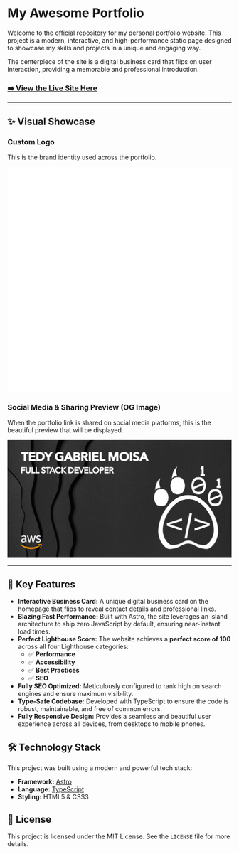 # My Awesome Portfolio

Welcome to the official repository for my personal portfolio website. This project is a modern, interactive, and high-performance static page designed to showcase my skills and projects in a unique and engaging way.

The centerpiece of the site is a digital business card that flips on user interaction, providing a memorable and professional introduction.

### [➡️ View the Live Site Here](https://tedymoisa.com)

---

## ✨ Visual Showcase

### Custom Logo

This is the brand identity used across the portfolio.

![My Custom Logo](src/assets/paw-drawing-white.svg)

### Social Media & Sharing Preview (OG Image)

When the portfolio link is shared on social media platforms, this is the beautiful preview that will be displayed.

![Portfolio OG Image](src/assets/og-image.png)

---

## 🚀 Key Features

- **Interactive Business Card:** A unique digital business card on the homepage that flips to reveal contact details and professional links.
- **Blazing Fast Performance:** Built with Astro, the site leverages an island architecture to ship zero JavaScript by default, ensuring near-instant load times.
- **Perfect Lighthouse Score:** The website achieves a **perfect score of 100** across all four Lighthouse categories:
  - ✅ **Performance**
  - ✅ **Accessibility**
  - ✅ **Best Practices**
  - ✅ **SEO**
- **Fully SEO Optimized:** Meticulously configured to rank high on search engines and ensure maximum visibility.
- **Type-Safe Codebase:** Developed with TypeScript to ensure the code is robust, maintainable, and free of common errors.
- **Fully Responsive Design:** Provides a seamless and beautiful user experience across all devices, from desktops to mobile phones.

## 🛠 Technology Stack

This project was built using a modern and powerful tech stack:

- **Framework:** [Astro](https://astro.build/)
- **Language:** [TypeScript](https://www.typescriptlang.org/)
- **Styling:** HTML5 & CSS3

## 📄 License

This project is licensed under the MIT License. See the `LICENSE` file for more details.
